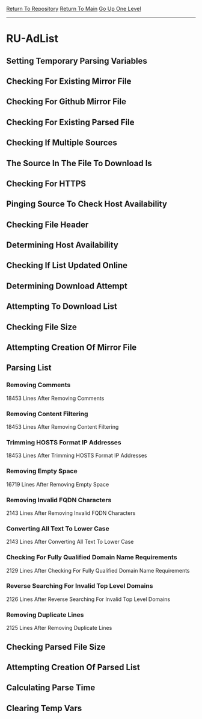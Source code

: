 [Return To Repository](https://github.com/deathbybandaid/piholeparser/)
[Return To Main](https://github.com/deathbybandaid/piholeparser/blob/master/RecentRunLogs/Mainlog.md)
[Go Up One Level](https://github.com/deathbybandaid/piholeparser/blob/master/RecentRunLogs/TopLevelScripts/30-Processing-External-Blacklists.md)
____________________________________
# RU-AdList
## Setting Temporary Parsing Variables
## Checking For Existing Mirror File
## Checking For Github Mirror File
## Checking For Existing Parsed File
## Checking If Multiple Sources
## The Source In The File To Download Is
## Checking For HTTPS
## Pinging Source To Check Host Availability
## Checking File Header
## Determining Host Availability
## Checking If List Updated Online
## Determining Download Attempt
## Attempting To Download List
## Checking File Size
## Attempting Creation Of Mirror File
## Parsing List
### Removing Comments
18453 Lines After Removing Comments
### Removing Content Filtering
18453 Lines After Removing Content Filtering
### Trimming HOSTS Format IP Addresses
18453 Lines After Trimming HOSTS Format IP Addresses
### Removing Empty Space
16719 Lines After Removing Empty Space
### Removing Invalid FQDN Characters
2143 Lines After Removing Invalid FQDN Characters
### Converting All Text To Lower Case
2143 Lines After Converting All Text To Lower Case
### Checking For Fully Qualified Domain Name Requirements
2129 Lines After Checking For Fully Qualified Domain Name Requirements
### Reverse Searching For Invalid Top Level Domains
2126 Lines After Reverse Searching For Invalid Top Level Domains
### Removing Duplicate Lines
2125 Lines After Removing Duplicate Lines
## Checking Parsed File Size
## Attempting Creation Of Parsed List
## Calculating Parse Time
## Clearing Temp Vars
